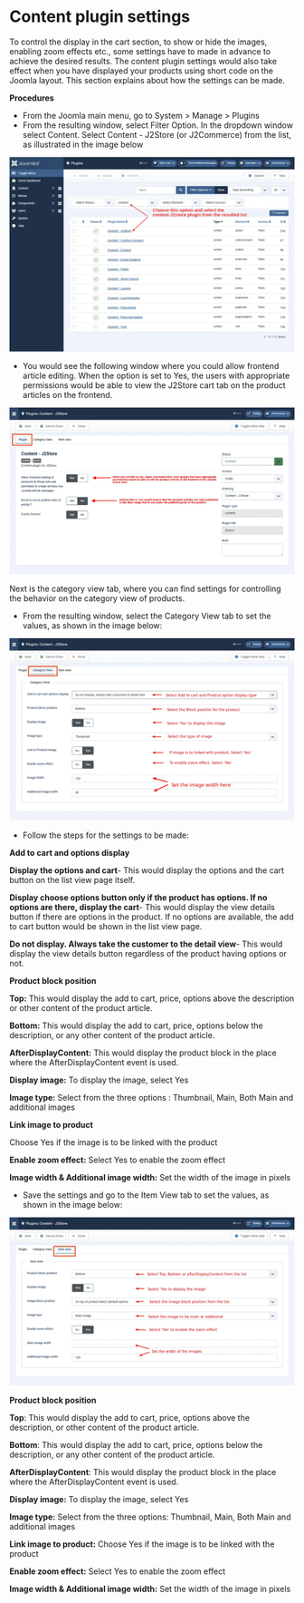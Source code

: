 # Content plugin settings

To control the display in the cart section, to show or hide the images, enabling zoom effects etc., some settings have to made in advance to achieve the desired results. The content plugin settings would also take effect when you have displayed your products using short code on the Joomla layout. This section explains about how the settings can be made.

**Procedures**

* From the Joomla main menu, go to System > Manage > Plugins
* From the resulting window, select Filter Option. In the dropdown window select Content.  Select Content - J2Store (or J2Commerce) from the list, as illustrated in the image below

![Contentplugin-contentfilter](../.gitbook/assets/content2.webp)

* You would see the following window where you could allow frontend article editing. When the option is set to Yes, the users with appropriate permissions would be able to view the J2Store cart tab on the product articles on the frontend.

![Contentplugin-frontendediting](<../.gitbook/assets/content plugin2.webp>)

Next is the category view tab, where you can find settings for controlling the behavior on the category view of products.

* From the resulting window, select the Category View tab to set the values, as shown in the image below:

![Contentplugin-categoryview](<../.gitbook/assets/content category2.webp>)

* Follow the steps for the settings to be made:

**Add to cart and options display**

**Display the options and cart**- This would display the options and the cart button on the list view page itself.

**Display choose options button only if the product has options. If no options are there, display the cart**- This would display the view details button if there are options in the product. If no options are available, the add to cart button would be shown in the list view page.

**Do not display. Always take the customer to the detail view**- This would display the view details button regardless of the product having options or not.

**Product block position**

**Top:** This would display the add to cart, price, options above the description or other content of the product article.

**Bottom:** This would display the add to cart, price, options below the description, or any other content of the product article.

**AfterDisplayContent:** This would display the product block in the place where the AfterDisplayContent event is used.

**Display image:** To display the image, select Yes

**Image type:** Select from the three options : Thumbnail, Main, Both Main and additional images

**Link image to product**

Choose Yes if the image is to be linked with the product

**Enable zoom effect:** Select Yes to enable the zoom effect

**Image width & Additional image width:** Set the width of the image in pixels

* Save the settings and go to the Item View tab to set the values, as shown in the image below:

![Setup-contentplugin-itemview](<../.gitbook/assets/content item view2.webp>)

**Product block position**

**Top**: This would display the add to cart, price, options above the description, or other content of the product article.

**Bottom**: This would display the add to cart, price, options below the description, or any other content of the product article.

**AfterDisplayContent**: This would display the product block in the place where the AfterDisplayContent event is used.

**Display image:** To display the image, select Yes

**Image type:** Select from the three options: Thumbnail, Main, Both Main and additional images

**Link image to product:** Choose Yes if the image is to be linked with the product

**Enable zoom effect:** Select Yes to enable the zoom effect

**Image width & Additional image width:** Set the width of the image in pixels
